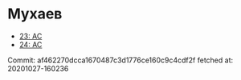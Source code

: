 # Мухаев
- [23: AC](23.md)
- [24: AC](24.md)

Commit: af462270dcca1670487c3d1776ce160c9c4cdf2f
 fetched at: 20201027-160236
